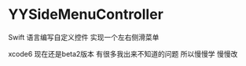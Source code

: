 YYSideMenuController
====================

Swift 语言编写自定义控件 实现一个左右侧滑菜单

xcode6 现在还是beta2版本 有很多我出来不知道的问题 所以慢慢学 慢慢改
